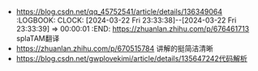 - https://blog.csdn.net/qq_45752541/article/details/136349064
  :LOGBOOK:
  CLOCK: [2024-03-22 Fri 23:33:38]--[2024-03-22 Fri 23:33:39] =>  00:00:01
  :END:
  https://zhuanlan.zhihu.com/p/676461713
  splaTAM翻译
- https://zhuanlan.zhihu.com/p/670515784 讲解的挺简洁清晰
- https://blog.csdn.net/gwplovekimi/article/details/135647242代码解析